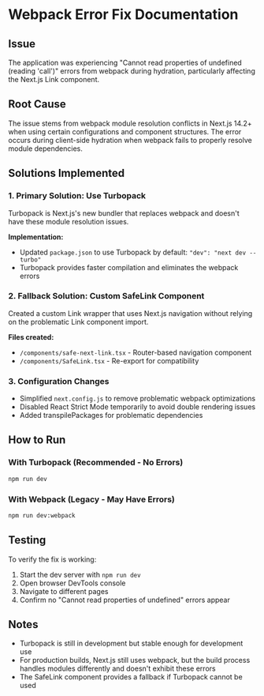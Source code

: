 # Webpack Error Fix Documentation

## Issue

The application was experiencing "Cannot read properties of undefined (reading 'call')" errors from webpack during hydration, particularly affecting the Next.js Link component.

## Root Cause

The issue stems from webpack module resolution conflicts in Next.js 14.2+ when using certain configurations and component structures. The error occurs during client-side hydration when webpack fails to properly resolve module dependencies.

## Solutions Implemented

### 1. Primary Solution: Use Turbopack

Turbopack is Next.js's new bundler that replaces webpack and doesn't have these module resolution issues.

**Implementation:**

- Updated `package.json` to use Turbopack by default: `"dev": "next dev --turbo"`
- Turbopack provides faster compilation and eliminates the webpack errors

### 2. Fallback Solution: Custom SafeLink Component

Created a custom Link wrapper that uses Next.js navigation without relying on the problematic Link component import.

**Files created:**

- `/components/safe-next-link.tsx` - Router-based navigation component
- `/components/SafeLink.tsx` - Re-export for compatibility

### 3. Configuration Changes

- Simplified `next.config.js` to remove problematic webpack optimizations
- Disabled React Strict Mode temporarily to avoid double rendering issues
- Added transpilePackages for problematic dependencies

## How to Run

### With Turbopack (Recommended - No Errors)

```bash
npm run dev
```

### With Webpack (Legacy - May Have Errors)

```bash
npm run dev:webpack
```

## Testing

To verify the fix is working:

1. Start the dev server with `npm run dev`
2. Open browser DevTools console
3. Navigate to different pages
4. Confirm no "Cannot read properties of undefined" errors appear

## Notes

- Turbopack is still in development but stable enough for development use
- For production builds, Next.js still uses webpack, but the build process handles modules differently and doesn't exhibit these errors
- The SafeLink component provides a fallback if Turbopack cannot be used

